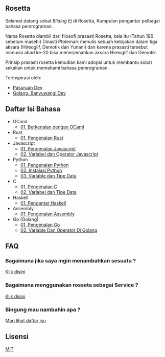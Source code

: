 ## Rosetta

Selamat datang sobat _Bliding Ej_ di Rosetta, Kumpulan pengantar pelbagai bahasa pemrograman.

Nama Rosetta diambil dari filosofi prasasti Rosetta, kala itu (Tahun 196 sebelum masehi)
Dinasti Ptolemaik menulis sebuah kebijakan dalam tiga aksara (Hireoglif, Demotik dan Yunani)
dan karena prasasti tersebut manusia abad ke-20 bisa menerjemahkan aksara Hireoglif dan Demotik.

Prinsip prasasti rosetta kemudian kami adopsi untuk membantu sobat sekalian untuk memahami
bahasa pemrograman.

Terinspirasi oleh:

- [Pasuruan Dev](https://github.com/pasuruandev/bahasa-pemrograman)
- [Golang, Banyuwangi Dev](https://github.com/pasuruandev/bahasa-pemrograman)

## Daftar Isi Bahasa

- OCaml
  - [01. Berkenalan dengan OCaml](ocaml/[01]-berkenalan-dengan-ocaml.md)
- Rust
  - [01. Pengenalan Rust](rust/[01]-pengenalan-rust.md)
- Javascript
  - [01. Pengenalan Javascript](javascript/[01]-pengenalan-javascript.md)
  - [02. Variabel dan Operator Javascript](javascript/[02]-variabel-operator-javascript.md])
- Python
  - [01. Pengenalan Python](python/[01]-pengenalan-python.md)
  - [02. Instalasi Python](python/[02]-instalasi-python.md)
  - [03. Variable dan Tipe Data](python/[03]-variable-dan-tipe-data.md)
- C
  - [01. Pengenalan C](C/[01]-pengenalan-C.md)
  - [02. Variabel dan Tipe Data](C/[02]-variabel-dan-tipe-data.md)
- Haskell
  - [01. Pengantar Haskell](haskell/[01]-pengantar-haskell.md)
- Assembly
  - [01. Pengenalan Assembly](ASM/[01]-pengenalan-Assembly.md)
- Go (Golang)
  - [01. Pengenalan Go](go/[01]-pengenalan-go)
  - [02. Variable Dan Operator Di Golang](go/[02]-variable-dan-operator-go)

## FAQ

### Bagaimana jika saya ingin menambahkan sesuatu ?

[Klik disini](./CONTRIBUTING.md)

### Bagaimana menggunakan rosseta sebagai Service ?

[Klik disini](./SERVICE.md)

### Bingung mau nambahin apa ?

[Mari lihat daftar isu](https://github.com/teknologi-umum/rosetta/issues)

## Lisensi

[MIT](./LICENSE)
